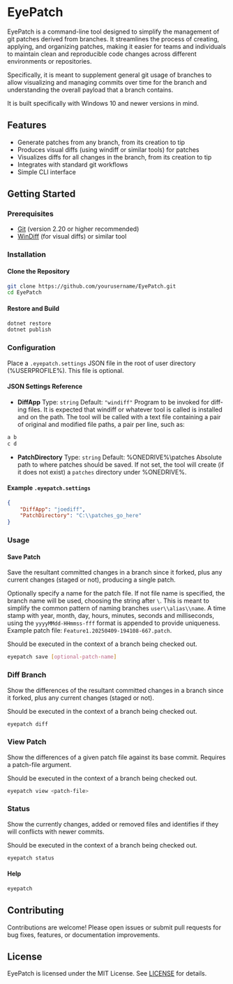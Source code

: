 # EyePatch

EyePatch is a command-line tool designed to simplify the management of git patches derived from branches. It streamlines the process of creating, applying, and organizing patches, making it easier for teams and individuals to maintain clean and reproducible code changes across different environments or repositories.

Specifically, it is meant to supplement general git usage of branches to allow visualizing and managing commits over time for the branch and understanding the overall payload that a branch contains.

It is built specifically with Windows 10 and newer versions in mind.

## Features

- Generate patches from any branch, from its creation to tip
- Produces visual diffs (using windiff or similar tools) for patches
- Visualizes diffs for all changes in the branch, from its creation to tip
- Integrates with standard git workflows
- Simple CLI interface

## Getting Started

### Prerequisites

- [Git](https://git-scm.com/) (version 2.20 or higher recommended)
- [WinDiff](https://learn.microsoft.com/en-us/sysinternals/downloads/windiff) (for visual diffs) or similar tool

### Installation

#### Clone the Repository

```sh
git clone https://github.com/yourusername/EyePatch.git
cd EyePatch
```

#### Restore and Build

```sh
dotnet restore
dotnet publish
```

### Configuration

Place a `.eyepatch.settings` JSON file in the root of user directory (%USERPROFILE%). This file is optional.

#### JSON Settings Reference

- **DiffApp**
    Type: `string`
    Default: `"windiff"`
    Program to be invoked for diff-ing files. It is expected that windiff or whatever tool is called is installed and on the path. The
    tool will be called with a text file containing a pair of original and modified file paths, a pair per line, such as:

```sh
a b
c d
```

- **PatchDirectory**
    Type: `string`
    Default: %ONEDRIVE%\\patches
    Absolute path to where patches should be saved. If not set, the tool will create (if it does not exist) a `patches` directory under %ONEDRIVE%.

#### Example `.eyepatch.settings`

```json
{
    "DiffApp": "joediff",
    "PatchDirectory": "C:\\patches_go_here"
}
```

### Usage

#### Save Patch

Save the resultant committed changes in a branch since it forked, plus any current changes (staged or not), producing a single patch.

Optionally specify a name for the patch file. If not file name is specified, the branch name will be used, choosing the string after `\`. This is meant to simplify the common pattern of naming branches `user\\alias\\name`. A time stamp with year, month, day, hours, minutes, seconds and milliseconds, using the `yyyyMMdd-HHmmss-fff` format is appended to provide uniqueness. Example patch file: `Feature1.20250409-194108-667.patch`.

Should be executed in the context of a branch being checked out.

```sh
eyepatch save [optional-patch-name]
```

### Diff Branch

Show the differences of the resultant committed changes in a branch since it forked, plus any current changes (staged or not).

Should be executed in the context of a branch being checked out.

```sh
eyepatch diff
```

### View Patch

Show the differences of a given patch file against its base commit. Requires a patch-file argument.

Should be executed in the context of a branch being checked out.

```sh
eyepatch view <patch-file>
```

### Status

Show the currently changes, added or removed files and identifies if they will conflicts with newer commits.

Should be executed in the context of a branch being checked out.

```sh
eyepatch status
```

#### Help

```sh
eyepatch
```

## Contributing

Contributions are welcome! Please open issues or submit pull requests for bug fixes, features, or documentation improvements.

## License

EyePatch is licensed under the MIT License. See [LICENSE](LICENSE) for details.

